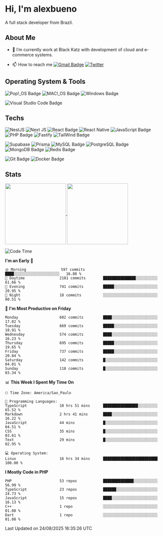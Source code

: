 # Hi, I'm alexbueno

A full stack developer from Brazil.

## About Me

- 🌱 I’m currently work at Black Katz with development of cloud and e-commerce systems.

- 📫 How to reach me [![Gmail Badge](https://img.shields.io/badge/-gmail-c14438?style=for-the-badge&logo=Gmail&logoColor=ffffff)](mailto:alexsandrofbueno@gmail.com) [![Twitter](https://img.shields.io/badge/twitter-1DA1F2.svg?style=for-the-badge&logo=twitter&logoColor=ffffff)](https://x.com/Alex_Bueno_7)

## Operating System & Tools

![Pop!_OS Badge](https://img.shields.io/badge/Pop!__OS-48B9C7?logo=popos&logoColor=fff&style=flat)
![MAC!_OS Badge](https://img.shields.io/badge/macOS-000000?style=flat&logo=apple&logoColor=white)
![Windows Badge](https://img.shields.io/badge/Windows-0078D6?logo=windows&logoColor=fff&style=flat)

![Visual Studio Code Badge](https://img.shields.io/badge/Visual%20Studio%20Code-007ACC?logo=visualstudiocode&logoColor=fff&style=flat)

## Techs

![NestJS](https://img.shields.io/badge/nestjs-%23E0234E.svg?style=flat&logo=nestjs&logoColor=white)
![Next JS](https://img.shields.io/badge/Next-black?style=flat&logo=next.js&logoColor=white)
![React Badge](https://img.shields.io/badge/React-61DAFB?logo=react&logoColor=000&style=flat)
![React Native](https://img.shields.io/badge/react_native-%2320232a.svg?style=flat&logo=react&logoColor=%2361DAFB)
![JavaScript Badge](https://img.shields.io/badge/JavaScript-F7DF1E?logo=javascript&logoColor=000&style=flat)
![PHP Badge](https://img.shields.io/badge/PHP-777BB4?logo=php&logoColor=fff&style=flat)
![Fastify](https://img.shields.io/badge/fastify-%23000000.svg?style=flat&logo=fastify&logoColor=white)
![TailWind Badge](https://img.shields.io/badge/Tailwind_CSS-06B6D4?style=flat&logo=tailwind-css&logoColor=white)

![Supabase](https://img.shields.io/badge/Supabase-3ECF8E?style=flat&logo=supabase&logoColor=white)
![Prisma](https://img.shields.io/badge/Prisma-3982CE?style=flat&logo=Prisma&logoColor=white)
![MySQL Badge](https://img.shields.io/badge/MySQL-4479A1?logo=mysql&logoColor=fff&style=flat)
![PostgreSQL Badge](https://img.shields.io/badge/PostgreSQL-4169E1?logo=postgresql&logoColor=fff&style=flat)
![MongoDB Badge](https://img.shields.io/badge/MongoDB-47A248?logo=mongodb&logoColor=fff&style=flat)
![Redis Badge](https://img.shields.io/badge/Redis-DC382D?logo=redis&logoColor=fff&style=flat)

![Git Badge](https://img.shields.io/badge/Git-F05032?logo=git&logoColor=fff&style=flat)
![Docker Badge](https://img.shields.io/badge/Docker-2496ED?logo=docker&logoColor=fff&style=flat)


## Stats

<a href="https://github.com/anuraghazra/github-readme-stats">
  <img height=200 align="center" src="https://github-readme-stats.vercel.app/api?username=alexbueno7&theme=dark" />
</a>
<a href="https://github.com/anuraghazra/convoychat">
  <img height=200 align="center" src="https://github-readme-stats.vercel.app/api/top-langs?username=alexbueno7&layout=compact&langs_count=8&card_width=320&theme=dark" />
</a>

<!--START_SECTION:waka-->
![Code Time](http://img.shields.io/badge/Code%20Time-1%2C835%20hrs%2033%20mins-blue)

**I'm an Early 🐤** 

```text
🌞 Morning                597 commits         ████░░░░░░░░░░░░░░░░░░░░░   16.88 % 
🌆 Daytime                2181 commits        ███████████████░░░░░░░░░░   61.66 % 
🌃 Evening                741 commits         █████░░░░░░░░░░░░░░░░░░░░   20.95 % 
🌙 Night                  18 commits          ░░░░░░░░░░░░░░░░░░░░░░░░░   00.51 % 
```
📅 **I'm Most Productive on Friday** 

```text
Monday                   602 commits         ████░░░░░░░░░░░░░░░░░░░░░   17.02 % 
Tuesday                  669 commits         █████░░░░░░░░░░░░░░░░░░░░   18.91 % 
Wednesday                574 commits         ████░░░░░░░░░░░░░░░░░░░░░   16.23 % 
Thursday                 695 commits         █████░░░░░░░░░░░░░░░░░░░░   19.65 % 
Friday                   737 commits         █████░░░░░░░░░░░░░░░░░░░░   20.84 % 
Saturday                 142 commits         █░░░░░░░░░░░░░░░░░░░░░░░░   04.01 % 
Sunday                   118 commits         █░░░░░░░░░░░░░░░░░░░░░░░░   03.34 % 
```


📊 **This Week I Spent My Time On** 

```text
🕑︎ Time Zone: America/Sao_Paulo

💬 Programming Languages: 
TypeScript               10 hrs 51 mins      ████████████████░░░░░░░░░   65.52 % 
Markdown                 2 hrs 41 mins       ████░░░░░░░░░░░░░░░░░░░░░   16.22 % 
JavaScript               44 mins             █░░░░░░░░░░░░░░░░░░░░░░░░   04.51 % 
CSS                      35 mins             █░░░░░░░░░░░░░░░░░░░░░░░░   03.61 % 
Text                     29 mins             █░░░░░░░░░░░░░░░░░░░░░░░░   02.95 % 

💻 Operating System: 
Linux                    16 hrs 34 mins      █████████████████████████   100.00 % 
```

**I Mostly Code in PHP** 

```text
PHP                      53 repos            ██████████████░░░░░░░░░░░   56.99 % 
TypeScript               23 repos            ██████░░░░░░░░░░░░░░░░░░░   24.73 % 
JavaScript               15 repos            ████░░░░░░░░░░░░░░░░░░░░░   16.13 % 
C++                      1 repo              ░░░░░░░░░░░░░░░░░░░░░░░░░   01.08 % 
Dart                     1 repo              ░░░░░░░░░░░░░░░░░░░░░░░░░   01.08 % 
```




 Last Updated on 24/08/2025 16:35:26 UTC
<!--END_SECTION:waka-->

